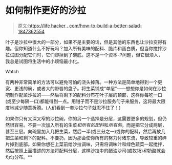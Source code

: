 # 如何制作更好的沙拉

> 原文:[https://life hacker . com/how-to-build-a-better-salad-1847362554](https://lifehacker.com/how-to-build-a-better-salad-1847362554)

叶子是沙拉中很大的一部分，如果不是主要的话，但是其他的东西也让沙拉变得有趣。但你知道什么不好玩吗？加入所有美味的配料、脆片和蛋白质，但当你搅拌沙拉试图分配它们时，它们却掉到了碗底。这不是一个资本-P问题，但它很烦人，我总是试图将生活中的小烦恼最小化。

Watch

有两种非常简单的方法可以避免可怕的浇头掉落。一种方法是简单地得到一个更宽、更浅的碗，或者大的带唇的盘子。将生菜铺成“单层”——想想你是如何在沙拉吧制作配菜沙拉的——然后将剩下的配料分布在叶子层的顶部，这样你每吃一口(或至少每隔一口)都能得到一点。用钳子而不是沙拉服务勺子来服务，这将最大限度地减少随意折腾。(人们看到一套沙拉勺子就忍不住了！)

如果你只有又深又窄的沙拉碗，你的另一个选择是分层，这需要更多的规划，但仍然很容易。不要一次加入所有的生菜*和所有的配料*和*所有的*，而是把它分成两层，甚至三层。向碗里加入几把生菜，然后一半(或三分之一)或你的配料，然后再放几把生菜和剩下的配料。不要扔，因为那会使你所有的努力付诸东流，导致较重的碎片掉到底部。如果你想在上菜前给沙拉调味，只需将调味汁和绿色蔬菜一起搅拌，然后按照上面描述的方法将配料分层，这样沙拉中的醋油沙司(或牧场)*和*奶酪就会均匀分布。**